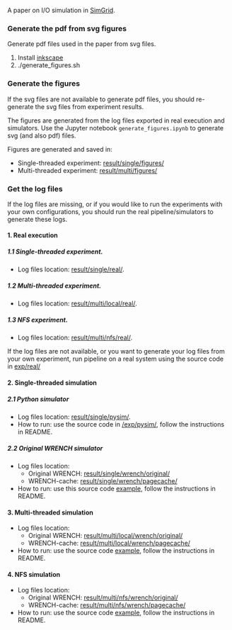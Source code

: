 A paper on I/O simulation in [SimGrid](http://simgrid.org).

### Generate the pdf from svg figures
Generate pdf files used in the paper from svg files. 
1. Install [inkscape](http://inkscape.org)
2. ./generate_figures.sh

### Generate the figures
If the svg files are not available to generate pdf files, you should re-generate the svg files 
from experiment results. 

The figures are generated from the log files exported in real execution and simulators.
Use the Jupyter notebook `generate_figures.ipynb` to generate svg (and also pdf) files.

Figures are generated and saved in:
- Single-threaded experiment: [result/single/figures/](result/single/figures/)
- Multi-threaded experiment: [result/multi/figures/](result/multi/figures/)

### Get the log files
If the log files are missing, or if you would like to run the experiments with your own configurations,
you should run the real pipeline/simulators to generate these logs.

#### 1. Real execution

##### 1.1 Single-threaded experiment.
- Log files location: [result/single/real/](result/single/real/).

##### 1.2 Multi-threaded experiment.
- Log files location: [result/multi/local/real/](result/multi/local/real/).

##### 1.3 NFS experiment.
- Log files location: [result/multi/nfs/real/](result/multi/nfs/real/).

If the log files are not available, or you want to generate your log files from your own experiment, 
run pipeline on a real system using the source code in [exp/real/](exp/real/)

#### 2. Single-threaded simulation

##### 2.1 **Python simulator**
- Log files location: [result/single/pysim/](result/single/pysim/). 
- How to run: use the source code in [/exp/pysim/](/exp/pysim/), follow the instructions in README.

##### 2.2 **Original WRENCH simulator**
- Log files location: 
    - Original WRENCH: [result/single/wrench/original/](result/single/wrench/original/) 
    - WRENCH-cache: [result/single/wrench/pagecache/](result/single/wrench/pagecache/)
- How to run: use this source code [example](https://github.com/wrench-project/wrench/tree/master/examples/basic-examples/io-pagecache/),
 follow the instructions in README.

#### 3. Multi-threaded simulation
- Log files location: 
    - Original WRENCH: [result/multi/local/wrench/original/](result/multi/local/wrench/original/) 
    - WRENCH-cache: [result/multi/local/wrench/pagecache/](result/multi/local/wrench/pagecache/)
- How to run: use the source code [example](https://github.com/wrench-project/wrench/tree/master/examples/basic-examples/io-pagecache/),
 follow the instructions in README.

#### 4. NFS simulation
- Log files location: 
    - Original WRENCH: [result/multi/nfs/wrench/original/](result/multi/nfs/wrench/original/)  
    - WRENCH-cache: [result/multi/nfs/wrench/pagecache/](result/multi/nfs/wrench/pagecache/)
- How to run: use the source code [example](https://github.com/wrench-project/wrench/tree/master/examples/basic-examples/io-pagecache/),
 follow the instructions in README.
